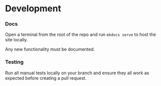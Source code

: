 # Development

### Docs

Open a terminal from the root of the repo and run `mkdocs serve` to host the site locally.

Any new functionality must be documented.

### Testing

Run all manual tests locally on your branch and ensure they all work as expected before creating a pull request.
